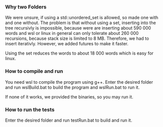 ### Why two Folders

We were unsure, if using a std::unordered_set is allowed, so made one with and one without.
The problem is that without using a set, inserting into the tree recursivly is impossible, 
because were are inserting about 590 000 words and wsl or linux in general can only tolerate about 260 000
recursions, because stack size is limited to 8 MB. Therefore, we had to insert iterativly.
However, we added futures to make it faster.

Using the set reduces the words to about 18 000 words which is easy for linux.

### How to compile and run

You need wsl to compile the program using g++.
Enter the desired folder and run wslBuild.bat to build the program and wslRun.bat to run it.

If none of it works, we provided the binaries, so you may run it.

### How to run the tests

Enter the desired folder and run testRun.bat to build and run it.



